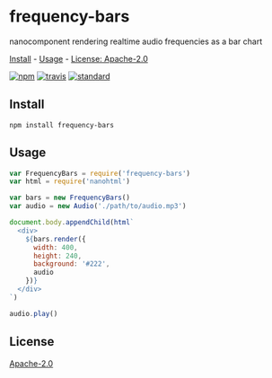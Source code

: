 # frequency-bars

nanocomponent rendering realtime audio frequencies as a bar chart

[Install](#install) - [Usage](#usage) - [License: Apache-2.0](#license)

[![npm][npm-image]][npm-url]
[![travis][travis-image]][travis-url]
[![standard][standard-image]][standard-url]

[npm-image]: https://img.shields.io/npm/v/frequency-bars.svg?style=flat-square
[npm-url]: https://www.npmjs.com/package/frequency-bars
[travis-image]: https://img.shields.io/travis/com/goto-bus-stop/frequency-bars.svg?style=flat-square
[travis-url]: https://travis-ci.com/goto-bus-stop/frequency-bars
[standard-image]: https://img.shields.io/badge/code%20style-standard-brightgreen.svg?style=flat-square
[standard-url]: http://npm.im/standard

## Install

```
npm install frequency-bars
```

## Usage

```js
var FrequencyBars = require('frequency-bars')
var html = require('nanohtml')

var bars = new FrequencyBars()
var audio = new Audio('./path/to/audio.mp3')

document.body.appendChild(html`
  <div>
    ${bars.render({
      width: 400,
      height: 240,
      background: '#222',
      audio
    })}
  </div>
`)

audio.play()
```

## License

[Apache-2.0](LICENSE.md)
